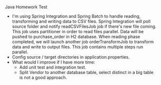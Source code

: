 Java Homework Test
- I'm using Spring Integration and Spring Batch to handle reading, transforming and writing data to CSV files.
Spring Integration will poll source folder and notify readCSVFilesJob job if there's new file coming. This job uses 
partitioner in order to read files parallel. Data will be pushed to purchase_order in H2 database.
When reading phase completed, we will launch another job orderTransformJob to transform data and write to output files.
This job contains multiple steps run parallel.
- Config source / target directories in application.properties.
- What would I improve if I have more time:
    - Add unit test and integration test.
    - Split Vendor to another database table, select distinct in a big table is not a good approach.